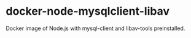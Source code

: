 # docker-node-mysqlclient-libav
Docker image of Node.js with mysql-client and libav-tools preinstalled.
